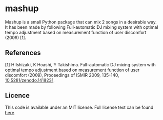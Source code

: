 # mashup

Mashup is a small Python package that can mix 2 songs in a desirable way. It has been made by
following Full-automatic DJ mixing system with optimal tempo adjustment based on measurement function of user discomfort (2009) [1].

## References
[1] H Ishizaki, K Hoashi, Y Takishima.
    Full-automatic DJ mixing system with optimal tempo adjustment based on measurement function of user discomfort (2009),
    Proceedings of ISMIR 2009, 135-140,
    [10.5281/zenodo.1418231](https://dx.doi.org/10.5281/zenodo.1418231).


## Licence

This code is available under an MIT license. Full license text can be found [here](LICENSE).
